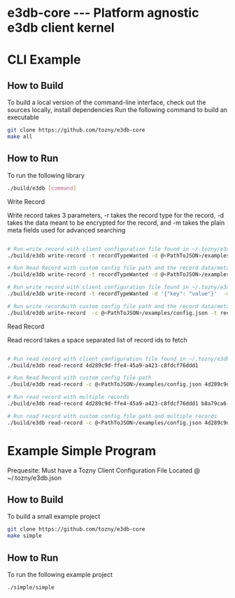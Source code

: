 # e3db-core --- Platform agnostic e3db client kernel

# CLI Example

## How to Build

To build a local version of the command-line interface, check out the
sources locally, install dependencies
Run the following command to build an executable

```bash
git clone https://github.com/tozny/e3db-core
make all
```

## How to Run

To run the following library

```bash
./build/e3db [command]
```

Write Record

Write record takes 3 parameters, -r takes the record type for the record, -d takes the data meant to be encrypted for the record, and -m takes the plain meta fields used for advanced searching 

```bash

# Run write record with client configuration file found in ~/.tozny/e3db.json and the record data/meta found in a file
./build/e3db write-record -t recordTypeWanted -d @<PathToJSON>/examples/example_data.json  -m @<PathToJSON>/examples/example_meta.json

# Run Read Record with custom config file path and the record data/meta found in a file
./build/e3db write-record -t recordTypeWanted -d @<PathToJSON>/examples/example_data.json  -m @<PathToJSON>/examples/example_meta.json -c @<PathToJSON>/examples/config.json

# Run write record with client configuration file found in ~/.tozny/e3db.json and the record data/meta JSON blobs
./build/e3db write-record -t recordTypeWanted -d '{"key": "value"}'  -m '{"key": "value"}'

# Run write recordwith custom config file path and the record data/meta JSON blobs
./build/e3db write-record  -c @<PathToJSON>/examples/config.json -t recordTypeWanted -d '{"key": "value"}'  -m '{"key": "value"}'

```

Read Record

Read record takes a space separated list of record ids to fetch

```bash

# Run read record with client configuration file found in ~/.tozny/e3db.json
./build/e3db read-record 4d289c9d-ffe4-45a9-a423-c8fdcf76ddd1

# Run Read Record with custom config file path 
./build/e3db read-record -c @<PathToJSON>/examples/config.json 4d289c9d-ffe4-45a9-a423-c8fdcf76ddd1

# Run read record with multiple records 
./build/e3db read-record 4d289c9d-ffe4-45a9-a423-c8fdcf76ddd1 b8a79ca6-c1c2-4bc4-9906-739e772ae110

# Run read record with custom config file path and multiple records
./build/e3db read-record -c @<PathToJSON>/examples/config.json 4d289c9d-ffe4-45a9-a423-c8fdcf76ddd1 b8a79ca6-c1c2-4bc4-9906-739e772ae110

```

# Example Simple Program

Prequesite: Must have a Tozny Client Configuration File Located @ ~/.tozny/e3db.json 

## How to Build

To build a small example project

```bash
git clone https://github.com/tozny/e3db-core
make simple
```

## How to Run

To run the following example project

```bash
./simple/simple 
```
